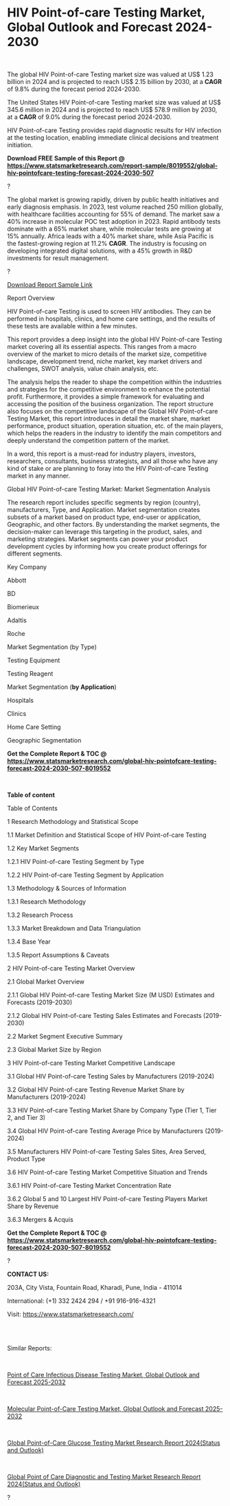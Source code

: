 <h1>HIV Point-of-care Testing Market, Global Outlook and Forecast 2024-2030</h1><br/><p>The global HIV Point-of-care Testing market size was valued at US$ 1.23 billion in 2024 and is projected to reach US$ 2.15 billion by 2030, at a <strong>CAGR</strong> of 9.8% during the forecast period 2024-2030.</p>
 
 
 
 <p>The United States HIV Point-of-care Testing market size was valued at US$ 345.6 million in 2024 and is projected to reach US$ 578.9 million by 2030, at a <strong>CAGR</strong> of 9.0% during the forecast period 2024-2030.</p>
 
 
 
 <p>HIV Point-of-care Testing provides rapid diagnostic results for HIV infection at the testing location, enabling immediate clinical decisions and treatment initiation.</p>
 
 
 
 <div><b>Download FREE Sample of this Report @ <a href="https://www.statsmarketresearch.com/download-free-sample/8019552/global-hiv-pointofcare-testing-forecast-2024-2030-507">https://www.statsmarketresearch.com/report-sample/8019552/global-hiv-pointofcare-testing-forecast-2024-2030-507</a></b></div>
 
 
 
 <p>? </p>
 
 
 
 <p>The global market is growing rapidly, driven by public health initiatives and early diagnosis emphasis. In 2023, test volume reached 250 million globally, with healthcare facilities accounting for 55% of demand. The market saw a 40% increase in molecular POC test adoption in 2023. Rapid antibody tests dominate with a 65% market share, while molecular tests are growing at 15% annually. Africa leads with a 40% market share, while Asia Pacific is the fastest-growing region at 11.2% <strong>CAGR</strong>. The industry is focusing on developing integrated digital solutions, with a 45% growth in R&D investments for result management.</p>
 
 
 
 <p>? </p>
 
 
 
 <p><a href="https://www.statsmarketresearch.com/download-free-sample/8019552/global-hiv-pointofcare-testing-forecast-2024-2030-507">Download Report Sample Link</a></p>
 
 
 
 <p>Report Overview</p>
 
 
 
 <p>HIV Point-of-care Testing is used to screen HIV antibodies. They can be performed in hospitals, clinics, and home care settings, and the results of these tests are available within a few minutes.</p>
 
 
 
 <p>This report provides a deep insight into the global HIV Point-of-care Testing market covering all its essential aspects. This ranges from a macro overview of the market to micro details of the market size, competitive landscape, development trend, niche market, key market drivers and challenges, SWOT analysis, value chain analysis, etc.</p>
 
 
 
 <p>The analysis helps the reader to shape the competition within the industries and strategies for the competitive environment to enhance the potential profit. Furthermore, it provides a simple framework for evaluating and accessing the position of the business organization. The report structure also focuses on the competitive landscape of the Global HIV Point-of-care Testing Market, this report introduces in detail the market share, market performance, product situation, operation situation, etc. of the main players, which helps the readers in the industry to identify the main competitors and deeply understand the competition pattern of the market.</p>
 
 
 
 <p>In a word, this report is a must-read for industry players, investors, researchers, consultants, business strategists, and all those who have any kind of stake or are planning to foray into the HIV Point-of-care Testing market in any manner.</p>
 
 
 
 <p>Global HIV Point-of-care Testing Market: Market Segmentation Analysis</p>
 
 
 
 <p>The research report includes specific segments by region (country), manufacturers, Type, and Application. Market segmentation creates subsets of a market based on product type, end-user or application, Geographic, and other factors. By understanding the market segments, the decision-maker can leverage this targeting in the product, sales, and marketing strategies. Market segments can power your product development cycles by informing how you create product offerings for different segments.</p>
 
 
 
 <p>Key Company</p>
 
 
 
 <p>Abbott</p>
 
 
 
 <p>BD</p>
 
 
 
 <p>Biomerieux</p>
 
 
 
 <p>Adaltis</p>
 
 
 
 <p>Roche</p>
 
 
 
 <p>Market Segmentation (by Type)</p>
 
 
 
 <p>Testing Equipment</p>
 
 
 
 <p>Testing Reagent</p>
 
 
 
 <p>Market Segmentation (<strong>by Application</strong>)</p>
 
 
 
 <p>Hospitals</p>
 
 
 
 <p>Clinics</p>
 
 
 
 <p>Home Care Setting</p>
 
 
 
 <p>Geographic Segmentation</p>
 
 
 
 <div><b>Get the Complete Report & TOC @ <a href="https://www.statsmarketresearch.com/global-hiv-pointofcare-testing-forecast-2024-2030-507-8019552">https://www.statsmarketresearch.com/global-hiv-pointofcare-testing-forecast-2024-2030-507-8019552</a></b></div>
 
 
 
 <p><br />
 
 <b>Table of content</b></p>
 
 
 
 <p>Table of Contents<br />
 
 1 Research Methodology and Statistical Scope<br />
 
 1.1 Market Definition and Statistical Scope of HIV Point-of-care Testing<br />
 
 1.2 Key Market Segments<br />
 
 1.2.1 HIV Point-of-care Testing Segment by Type<br />
 
 1.2.2 HIV Point-of-care Testing Segment by Application<br />
 
 1.3 Methodology & Sources of Information<br />
 
 1.3.1 Research Methodology<br />
 
 1.3.2 Research Process<br />
 
 1.3.3 Market Breakdown and Data Triangulation<br />
 
 1.3.4 Base Year<br />
 
 1.3.5 Report Assumptions & Caveats<br />
 
 2 HIV Point-of-care Testing Market Overview<br />
 
 2.1 Global Market Overview<br />
 
 2.1.1 Global HIV Point-of-care Testing Market Size (M USD) Estimates and Forecasts (2019-2030)<br />
 
 2.1.2 Global HIV Point-of-care Testing Sales Estimates and Forecasts (2019-2030)<br />
 
 2.2 Market Segment Executive Summary<br />
 
 2.3 Global Market Size by Region<br />
 
 3 HIV Point-of-care Testing Market Competitive Landscape<br />
 
 3.1 Global HIV Point-of-care Testing Sales by Manufacturers (2019-2024)<br />
 
 3.2 Global HIV Point-of-care Testing Revenue Market Share by Manufacturers (2019-2024)<br />
 
 3.3 HIV Point-of-care Testing Market Share by Company Type (Tier 1, Tier 2, and Tier 3)<br />
 
 3.4 Global HIV Point-of-care Testing Average Price by Manufacturers (2019-2024)<br />
 
 3.5 Manufacturers HIV Point-of-care Testing Sales Sites, Area Served, Product Type<br />
 
 3.6 HIV Point-of-care Testing Market Competitive Situation and Trends<br />
 
 3.6.1 HIV Point-of-care Testing Market Concentration Rate<br />
 
 3.6.2 Global 5 and 10 Largest HIV Point-of-care Testing Players Market Share by Revenue<br />
 
 3.6.3 Mergers & Acquis</p>
 
 
 
 <div><b>Get the Complete Report & TOC @ <a href="https://www.statsmarketresearch.com/global-hiv-pointofcare-testing-forecast-2024-2030-507-8019552">https://www.statsmarketresearch.com/global-hiv-pointofcare-testing-forecast-2024-2030-507-8019552</a></b></div>
 
 
 
 <p>? </p>
 
 
 
 <p><b>CONTACT US:</b><br />
 
 203A, City Vista, Fountain Road, Kharadi, Pune, India - 411014<br />
 
 International: (+1) 332 2424 294 / +91 916-916-4321<br />
 
 Visit: <a href="https://www.statsmarketresearch.com/">https://www.statsmarketresearch.com/</a><br />
 
 <br />
 
 <br />
 
 Similar Reports:<br />
 
 <br />
 
 <a href="https://www.statsmarketresearch.com/global-point-of-care-infectious-disease-testing-forecast-2025-2032-747-8035370">Point of Care Infectious Disease Testing Market, Global Outlook and Forecast 2025-2032</a><br />
 
 <br />
 
 <a href="https://www.statsmarketresearch.com/global-molecular-pointofcare-testing-forecast-2025-2032-138-8028987">Molecular Point-of-Care Testing Market, Global Outlook and Forecast 2025-2032 </a><br />
 
 <br />
 
 <a href="https://www.statsmarketresearch.com/global-pointofcare-glucose-testing-2024-221-8005088">Global Point-of-Care Glucose Testing Market Research Report 2024(Status and Outlook)</a><br />
 
 <br />
 
 <a href="https://www.statsmarketresearch.com/global-point-of-care-diagnostic-testing-2024-419-8001671">Global Point of Care Diagnostic and Testing Market Research Report 2024(Status and Outlook)</a><br />
 
 ? </p>